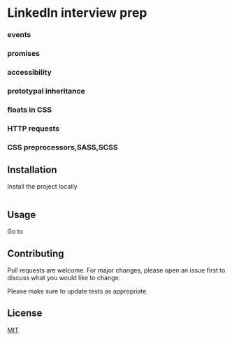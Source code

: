 # Linkedln interview prep
### events
### promises
### accessibility
### prototypal inheritance
### floats in CSS 
### HTTP requests
### CSS preprocessors,SASS,SCSS

## Installation

Install the project locally
```bash
```

## Usage
Go to 

## Contributing
Pull requests are welcome. For major changes, please open an issue first to discuss what you would like to change.

Please make sure to update tests as appropriate.

## License
[MIT](https://choosealicense.com/licenses/mit/)

